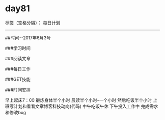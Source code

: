 # day81

标签（空格分隔）： 每日计划

---
##时间--2017年6月3号

###学习时间<br>


###阅读文章<br>


###每日工作<br>


###GET技能

###时间安排

早上起床7：00
锻炼身体半个小时   晨读半个小时-一个小时
然后吃饭半个小时
上班写计划和看看文章博客科技动向(代码)
中午吃饭午休
下午投入工作中  完成需求和修改bug

